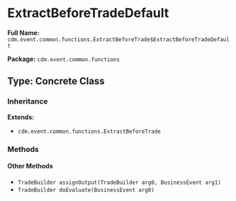 # ExtractBeforeTradeDefault

**Full Name:** `cdm.event.common.functions.ExtractBeforeTrade$ExtractBeforeTradeDefault`

**Package:** `cdm.event.common.functions`

## Type: Concrete Class

### Inheritance

**Extends:**
- `cdm.event.common.functions.ExtractBeforeTrade`

### Methods

#### Other Methods

- `TradeBuilder assignOutput(TradeBuilder arg0, BusinessEvent arg1)`
- `TradeBuilder doEvaluate(BusinessEvent arg0)`


